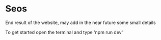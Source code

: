 # Seos
End result of the website, may add in the near future some small details

To get started open the terminal and type 'npm run dev'
